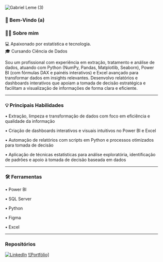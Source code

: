 ![Gabriel Leme (3)](https://github.com/user-attachments/assets/ecac9ff6-5f16-4f56-9a3f-99364bf141d2)
### 👋 Bem-Vindo (a)

### 🙋‍♀️ Sobre mim

💻 Apaixonado por estatística e tecnologia.  
🎓 Cursando Ciência de Dados 

Sou um profissional com experiência em extração, tratamento e análise de dados, atuando com Python (NumPy, Pandas, Matplotlib, Seaborn), Power BI (com fórmulas DAX e painéis interativos) e Excel avançado para transformar dados em insights relevantes. Desenvolvo relatórios e dashboards interativos que apoiam a tomada de decisão estratégica e facilitam a visualização de informações de forma clara e eficiente.

---

### 💡 Principais Habilidades

• Extração, limpeza e transformação de dados com foco em eficiência e qualidade da informação

• Criação de dashboards interativos e visuais intuitivos no Power BI e Excel

• Automação de relatórios com scripts em Python e processos otimizados para tomada de decisão

• Aplicação de técnicas estatísticas para análise exploratória, identificação de padrões e apoio à tomada de decisão baseada em dados

--- 

### 🛠️ Ferramentas

• Power BI

• SQL Server

• Python

• Figma

• Excel

---

### Repositórios

[![LinkedIn](https://img.shields.io/badge/LinkedIn-0077B5?style=for-the-badge&logo=linkedin&logoColor=white)](https://www.linkedin.com/in/gabriel-leme-345676188/)
[![Portfólio]](https://github.com/Leme-BI/portfolio)


